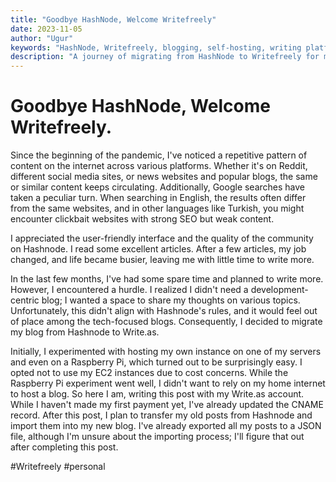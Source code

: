 ```yaml
---
title: "Goodbye HashNode, Welcome Writefreely"
date: 2023-11-05
author: "Ugur"
keywords: "HashNode, Writefreely, blogging, self-hosting, writing platforms, blogging migration"
description: "A journey of migrating from HashNode to Writefreely for more personal and varied blogging experiences."
---
```


# Goodbye HashNode, Welcome Writefreely.

Since the beginning of the pandemic, I've noticed a repetitive pattern of content on the internet across various platforms. Whether it's on Reddit, different social media sites, or news websites and popular blogs, the same or similar content keeps circulating. Additionally, Google searches have taken a peculiar turn. When searching in English, the results often differ from the same websites, and in other languages like Turkish, you might encounter clickbait websites with strong SEO but weak content.

I appreciated the user-friendly interface and the quality of the community on Hashnode. I read some excellent articles. After a few articles, my job changed, and life became busier, leaving me with little time to write more.

In the last few months, I've had some spare time and planned to write more. However, I encountered a hurdle. I realized I didn't need a development-centric blog; I wanted a space to share my thoughts on various topics. Unfortunately, this didn't align with Hashnode's rules, and it would feel out of place among the tech-focused blogs. Consequently, I decided to migrate my blog from Hashnode to Write.as.

Initially, I experimented with hosting my own instance on one of my servers and even on a Raspberry Pi, which turned out to be surprisingly easy. I opted not to use my EC2 instances due to cost concerns. While the Raspberry Pi experiment went well, I didn't want to rely on my home internet to host a blog. So here I am, writing this post with my Write.as account. While I haven't made my first payment yet, I've already updated the CNAME record. After this post, I plan to transfer my old posts from Hashnode and import them into my new blog. I've already exported all my posts to a JSON file, although I'm unsure about the importing process; I'll figure that out after completing this post.

#Writefreely #personal
